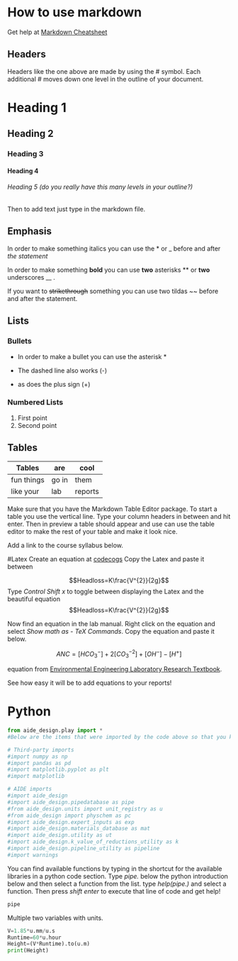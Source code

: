 # How to use markdown
Get help at
[Markdown Cheatsheet](https://github.com/adam-p/markdown-here/wiki/Markdown-Cheatsheet#links)
## Headers
Headers like the one above are made by using the # symbol. Each additional # moves down one level in the outline of your document.
# Heading 1
## Heading 2
### Heading 3
#### Heading 4
###### Heading 5 (do you really have this many levels in your outline?)

Then to add text just type in the markdown file.
## Emphasis
In order to make something italics you can use the * or _ before and after _the_ *statement*

In order to make something **bold** you can use __two__ asterisks ** or __two__ underscores __ .

If you want to ~~strikethrough~~ something you can use two tildas ~~ before and after the statement.
## Lists
### Bullets
* In order to make a bullet you can use the asterisk *
- The dashed line also works (-)
+ as does the plus sign (+)
### Numbered Lists
1. First point
2. Second point

## Tables
| Tables     | are   | cool    |
| ---------- | ----- | ------- |
| fun things | go in | them    |
| like your  | lab   | reports |


Make sure that you have the Markdown Table Editor package. To start a table you use the vertical line. Type your column headers in between and hit enter. Then in preview a table should appear and use can use the table editor to make the rest of your table and make it look nice.




Add a link to the course syllabus below.


#Latex
Create an equation at [codecogs](https://www.codecogs.com/latex/eqneditor.php)
Copy the Latex and paste it between $$ $$

$$Headloss=K\frac{V^{2}}{2g}$$
Type *Control Shift x* to toggle between displaying the Latex and the beautiful equation
$$Headloss=K\frac{V^{2}}{2g}$$

Now find an equation in the lab manual. Right click on the equation and select *Show math as  - TeX Commands*. Copy the equation and paste it below.

$$ANC = [HCO_3^-]+2[CO_3^{-2} ]+{[OH}^- ] - [H^+]$$

equation from [Environmental Engineering Laboratory Research Textbook](https://monroews.github.io/EnvEngLabTextbook/Acid_Neutralizing_Capacity/Acid_Neutralizing_Capacity.html).

See how easy it will be to add equations to your reports!

# Python
```Python
from aide_design.play import *
#Below are the items that were imported by the code above so that you know what abbreviations to use in your code.

# Third-party imports
#import numpy as np
#import pandas as pd
#import matplotlib.pyplot as plt
#import matplotlib

# AIDE imports
#import aide_design
#import aide_design.pipedatabase as pipe
#from aide_design.units import unit_registry as u
#from aide_design import physchem as pc
#import aide_design.expert_inputs as exp
#import aide_design.materials_database as mat
#import aide_design.utility as ut
#import aide_design.k_value_of_reductions_utility as k
#import aide_design.pipeline_utility as pipeline
#import warnings
```

You can find available functions by typing in the shortcut for the available libraries in a python code section. Type *pipe.* below the python introduction below and then select a function from the list. type *help(pipe.)* and select a function. Then press *shift enter* to execute that line of code and get help!

```Python
pipe
```

Multiple two variables with units.

```Python
V=1.85*u.mm/u.s
Runtime=60*u.hour
Height=(V*Runtime).to(u.m)
print(Height)
